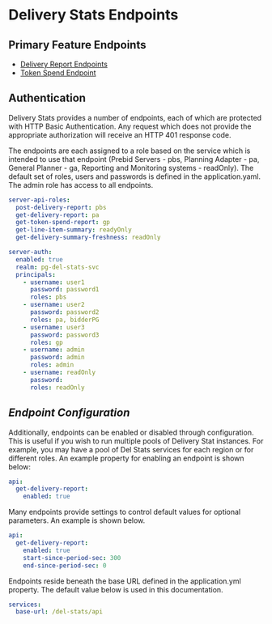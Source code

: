 # Delivery Stats Endpoints
## Primary Feature Endpoints
- [Delivery Report Endpoints](delivery_report_endpoints.md)
- [Token Spend Endpoint](token_spend_endpoint.md)
 
## Authentication
Delivery Stats provides a number of endpoints, each of which are protected with HTTP Basic Authentication.
Any request which does not provide the appropriate authorization will receive an HTTP 401 response code.

The endpoints are each assigned to a role based on the service which is intended to use that endpoint
(Prebid Servers - pbs, Planning Adapter - pa, General Planner - ga, Reporting and Monitoring systems - readOnly). 
The default set of roles, users and passwords is defined in the application.yaml. The admin role
has access to all endpoints.

```yaml
server-api-roles:
  post-delivery-report: pbs
  get-delivery-report: pa
  get-token-spend-report: gp
  get-line-item-summary: readyOnly
  get-delivery-summary-freshness: readOnly

server-auth:
  enabled: true
  realm: pg-del-stats-svc
  principals:
    - username: user1
      password: password1
      roles: pbs
    - username: user2
      password: password2
      roles: pa, bidderPG
    - username: user3
      password: password3
      roles: gp
    - username: admin
      password: admin
      roles: admin
    - username: readOnly
      password:
      roles: readOnly
```

## _Endpoint Configuration_

Additionally, endpoints can be enabled or disabled through configuration. This is useful if you wish to run
multiple pools of Delivery Stat instances. For example, you may have a pool of Del Stats services for each region or 
for different roles. An example property for enabling an endpoint is shown below:

```yaml
api:
  get-delivery-report:
    enabled: true
```

Many endpoints provide settings to control default values for optional parameters. An example is shown below.

```yaml
api:
  get-delivery-report:
    enabled: true
    start-since-period-sec: 300
    end-since-period-sec: 0
```

Endpoints reside beneath the base URL defined in the application.yml property. The default value below
is used in this documentation.

```yaml
services:
  base-url: /del-stats/api
````
